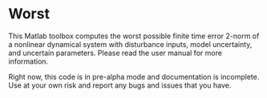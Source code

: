 Worst
=====

This Matlab toolbox computes the worst possible finite time error 2-norm of a
nonlinear dynamical system with disturbance inputs, model uncertainty, and
uncertain parameters. Please read the user manual for more information.

Right now, this code is in pre-alpha mode and documentation is incomplete. Use
at your own risk and report any bugs and issues that you have.
